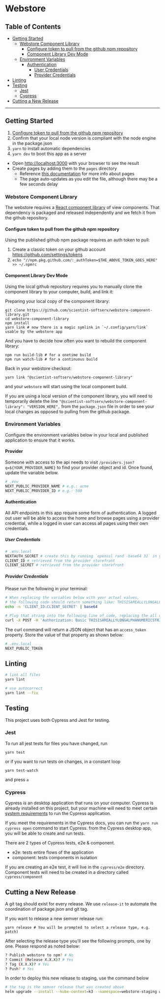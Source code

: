 # Webstore
## Table of Contents

- [Getting Started](#getting-started)
  - [Webstore Component Library](#webstore-component-library)
    - [Configure token to pull from the github npm repository](#configure-token-to-pull-from-the-github-npm-repository)
    - [Component Library Dev Mode](#component-library-dev-mode)
  - [Environment Variables](#environment-variables)
    - [Authentication](#authentication)
      - [User Credentials](#user-credentials)
      - [Provider Credentials](#provider-credentials)
- [Linting](#linting)
- [Testing](#testing)
  - [Jest](#jest)
  - [Cypress](#cypress)
- [Cutting a New Release](#cutting-a-new-release)

---

## Getting Started

  1. [Configure token to pull from the github npm repository](configure-token-to-pull-from-the-github-npm-repository)
  2. Confirm that your local node version is compliant with the node engine in the package.json
  2. `yarn` to install automatic dependencies
  3. `yarn dev` to boot this app as a server
  - Open [http://localhost:3000](http://localhost:3000) with your browser to see the result
  - Create pages by adding them to the `pages` directory
    - Reference [this documentation](https://nextjs.org/docs/basic-features/pages) for more info about pages
    - The page auto-updates as you edit the file, although there may be a few seconds delay

<!-- [API routes](https://nextjs.org/docs/api-routes/introduction) can be accessed on [http://localhost:3000/api/hello](http://localhost:3000/api/hello). This endpoint can be edited in `pages/api/hello.js`.

The `pages/api` directory is mapped to `/api/*`. Files in this directory are treated as [API routes](https://nextjs.org/docs/api-routes/introduction) instead of React pages. -->

### Webstore Component Library
The webstore requires a [React component library](https://reactjs.org/docs/react-component.html) of view components. That dependency is packaged and released independently and we fetch it from the github repository.

#### Configure token to pull from the github npm repository
Using the published github npm package requires an auth token to pull:

  1. Create a classic token on your github account https://github.com/settings/tokens
  2. `echo "//npm.pkg.github.com/:_authToken=$THE_ABOVE_TOKEN_GOES_HERE" >> ~/.npmrc`

#### Component Library Dev Mode
Using the local github repository requires you to manually clone the component library to your computer, build, and link it:

Preparing your local copy of the component library:

    git clone https://github.com/scientist-softserv/webstore-component-library.git
    cd webstore-component-library
    npm install
    yarn link # now there is a magic symlink in `~/.config/yarn/link` usable by the webstore app

And you have to decide how often you want to rebuild the component library:

    npm run build-lib # for a onetime build
    npm run watch-lib # for a continuous build

Back in your webstore checkout:

    yarn link "@scientist-softserv/webstore-component-library"

and your `webstore` will start using the local component build.

If you are using a local version of the component library, you will need to temporarily delete the line `"@scientist-softserv/webstore-component-library": "VERSION_HERE",` from the `package.json` file in order to see your local changes as opposed to pulling from the github package.

### Environment Variables
Configure the environment variables below in your local and published application to ensure that it works.

#### Provider
Someone with access to the api needs to visit `/providers.json?q=${YOUR_PROVIDER_NAME}` to find your provider object and id. Once found, update the variable below.

``` bash
# .env
NEXT_PUBLIC_PROVIDER_NAME # e.g.: acme
NEXT_PUBLIC_PROVIDER_ID # e.g.: 500
```

#### Authentication
All API endpoints in this app require some form of authentication. A logged out user will be able to access the home and browse pages using a provider credential, while a logged in user can access all pages using their own credentials.

##### User Credentials
``` bash
# .env.local
NEXTAUTH_SECRET # create this by running `openssl rand -base64 32` in your terminal
CLIENT_ID # retrieved from the provider storefront
CLIENT_SECRET # retrieved from the provider storefront
```

##### Provider Credentials
Please run the following in your terminal:
``` bash
# When replacing the variables below with your actual values,
# the following code should return something like: THISISAREALLYLONGALPHANUMERICSTRING
echo -n 'CLIENT_ID:CLIENT_SECRET' | base64

# Plug that string into the following line of code, replacing the all caps values with your actual values
curl -X POST -H 'Authorization: Basic THISISAREALLYLONGALPHANUMERICSTRING' -d 'grant_type=client_credentials' https://NEXT_PUBLIC_PROVIDER_NAME.scientist.com/oauth/token/
```

The curl command will return a JSON object that has an `access_token` property. Store the value of that property as shown below:

``` bash
# .env.local
NEXT_PUBLIC_TOKEN
```

## Linting
``` bash
# lint all files
yarn lint

# use autocorrect
yarn lint --fix
```

## Testing

This project uses both Cypress and Jest for testing.

### Jest

To run all jest tests for files you have changed, run
```
yarn test
```

or if you want to run tests on changes, in a constant loop

```
yarn test-watch
```

and press `a`

### Cypress
Cypress is an desktop application that runs on your computer. Cypress is already installed on this project, but your machine will need to meet certain [system requirements](https://docs.cypress.io/guides/getting-started/installing-cypress#System-requirements) to run the Cypress application.

If you meet the requirements in the Cypress docs, you can run the `yarn run cypress open` command to start Cypress. from the Cypress desktop app, you will be able to create and run tests.

There are 2 types of Cypress tests, e2e & component.
  - e2e: tests entire flows of the application
  - component: tests components in isolation

If you are creating an e2e test, it will live in the `cypress/e2e` directory. Component tests will need to be created in a directory called `cypress/component `

## Cutting a New Release
A git tag should exist for every release. We use `release-it` to automate the coordination of package.json and git tag.

If you want to release a new semver release run:

  ```
  yarn release # You will be prompted to select a release type, e.g. patch)
  ```

After selecting the release type you'll see the following prompts, one by one. Please respond as noted below:
``` bash
? Publish webstore to npm? # No
? Commit (Release X.X.X)? # Yes
? Tag (X.X.X)? # Yes
? Push? # Yes
```

In order to deploy this new release to staging, use the command below
``` bash
# the tag is the semver release that was created above
helm upgrade --install --kube-context=k3 --namespace=webstore-staging webstore-staging charts/webstore -f charts/webstore/values/webstore-staging.yaml --set=image.tag=X.X.X
```
